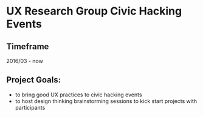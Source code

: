 # UX Research Group Civic Hacking Events

## Timeframe

2016/03 - now

## Project Goals: 

* to bring good UX practices to civic hacking events
* to host design thinking brainstorming sessions to kick start projects with participants 


